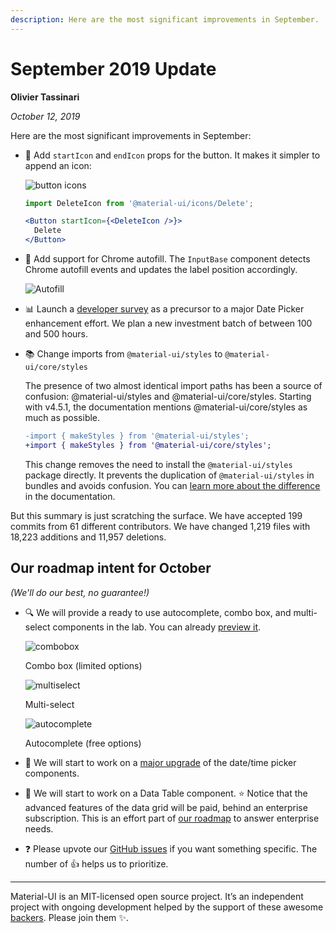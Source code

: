 ```yaml
---
description: Here are the most significant improvements in September.
---
```


# September 2019 Update

**Olivier Tassinari**

*October 12, 2019*

Here are the most significant improvements in September:

- 💄 Add `startIcon` and `endIcon` props for the button. It makes it simpler to append an icon:

  ![button icons](/static/blog/september-2019-update/button-icon.png)

  ```jsx
  import DeleteIcon from '@material-ui/icons/Delete';

  <Button startIcon={<DeleteIcon />}>
    Delete
  </Button>
  ```

- 🔐 Add support for Chrome autofill. The `InputBase` component detects Chrome autofill events and updates the label position accordingly.

  ![Autofill](/static/blog/september-2019-update/autofill.png)

- 📊 Launch a [developer survey](https://www.surveymonkey.com/r/5XHDL76) as a precursor to a major Date Picker enhancement effort. We plan a new investment batch of between 100 and 500 hours.

- 📚 Change imports from `@material-ui/styles` to `@material-ui/core/styles`

  The presence of two almost identical import paths has been a source of confusion: @material-ui/styles and @material-ui/core/styles.
  Starting with v4.5.1, the documentation mentions @material-ui/core/styles as much as possible.

  ```diff
  -import { makeStyles } from '@material-ui/styles';
  +import { makeStyles } from '@material-ui/core/styles';
  ```

  This change removes the need to install the `@material-ui/styles` package directly.
  It prevents the duplication of `@material-ui/styles` in bundles and avoids confusion.
  You can [learn more about the difference](https://material-ui.com/styles/basics/#material-ui-core-styles-vs-material-ui-styles) in the documentation.

But this summary is just scratching the surface. We have accepted 199 commits from 61 different contributors. We have changed 1,219 files with 18,223 additions and 11,957 deletions.

## Our roadmap intent for October

*(We'll do our best, no guarantee!)*

- 🔍 We will provide a ready to use autocomplete, combo box, and multi-select components in the lab. You can already [preview it](https://deploy-preview-17037--material-ui.netlify.com/components/autocomplete/).

  ![combobox](/static/blog/september-2019-update/combobox.png)
  <p class="blog-description">Combo box (limited options)</p>

  ![multiselect](/static/blog/september-2019-update/multiselect.png)
  <p class="blog-description">Multi-select</p>

  ![autocomplete](/static/blog/september-2019-update/autocomplete.png)
  <p class="blog-description">Autocomplete (free options)</p>

- 📅 We will start to work on a [major upgrade](https://github.com/mui-org/material-ui-pickers/issues/1293) of the date/time picker components.

- 🧮 We will start to work on a Data Table component.
⭐️ Notice that the advanced features of the data grid will be paid, behind an enterprise subscription. This is an effort part of [our roadmap](/discover-more/roadmap/) to answer enterprise needs.

- ❓ Please upvote our [GitHub issues](https://github.com/mui-org/material-ui/issues) if you want something specific. The number of 👍 helps us to prioritize.

<hr />

Material-UI is an MIT-licensed open source project. It’s an independent project with ongoing development helped by the support of these awesome [backers](/discover-more/backers/). Please join them ✨.
